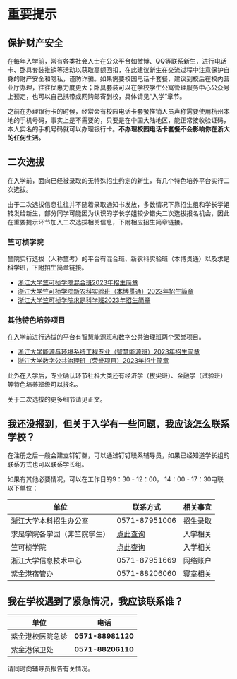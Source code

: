 <!-- 这是用来作为特别提示的信息，文件名称不动，但标题可以改动。 -->
# 重要提示

## 保护财产安全

在每年入学前，常有各类社会人士在公众平台如微博、QQ等联系新生，进行电话卡、卧具套装推销等活动以获取高额回扣，在此建议新生在交流过程中注意保护自身的财产安全和隐私，谨防诈骗。如果需要校园电话卡套餐，建议到校后在校内营业厅办理，往往优惠力度更大；卧具套装可以在学校学生公寓管理服务中心公众号上预定，也可以自己携带或网购邮寄到校，具体请见“入学”章节。

之前在办理银行卡的时候，经常会有校园电话卡套餐推销人员声称需要使用杭州本地的手机号码，事实上是不需要的，只要是在中国大陆地区，能正常接收验证码，本人实名的手机号码就可以办理银行卡。**不办理校园电话卡套餐不会影响你在浙大的任何生活。**

## 二次选拔

在入学前，面向已经被录取的无特殊招生约定的新生，有几个特色培养平台实行二次选拔。

由于二次选拔信息往往并不随着录取通知书发放，多数情况下靠招生组和学长学姐转发给新生，部分同学可能因为认识的学长学姐较少错失二次选拔报名机会，因此在重要提示环节加入二次选拔相关信息，下附相应招生简章链接。

### 竺可桢学院

竺院实行选拔（人称竺考）的平台有混合班、新农科实验班（本博贯通）以及求是科学班，下附招生简章链接。

- [浙江大学竺可桢学院混合班2023年招生简章
](https://mp.weixin.qq.com/s/c94zTTk9-qhte9uAqjeWpw)
- [浙江大学竺可桢学院新农科实验班（本博贯通）2023年招生简章](https://mp.weixin.qq.com/s/2x6v2yMEvz-6cUpCnHvgSQ)
- [浙江大学竺可桢学院求是科学班2023年招生简章
](https://mp.weixin.qq.com/s/H_YmqMySKHf59aX9xzsKzw)
### 其他特色培养项目

在入学前进行选拔的平台有智慧能源班和数字公共治理班两个荣誉项目。

- [浙江大学能源与环境系统工程专业（智慧能源班）2023年招生简章](http://www.doe.zju.edu.cn/2023/0731/c74388a2786957/page.htm)
- [浙江大学数字公共治理班（荣誉项目）2023年招生简章](https://mp.weixin.qq.com/s/4JR5pEr3kdI6N-IL_ii5CQ)

此外在入学后，专业确认环节社科大类还有经济学（拔尖班）、金融学（试验班）等特色培养班级可以报名。

关于二次选拔的更多细节请见正文。

## 我还没报到，但关于入学有一些问题，我应该怎么联系学校？

在注册之后一般会建立钉钉群，可以通过钉钉联系辅导员，如果已经知道学长组的联系方式也可以联系学长组。

如果有其他必要情况，可以在工作日的9：30 - 12：00， 14：00 - 17：30电联以下单位：

| 单位                         | 联系方式                                          | 相关事宜 |
| ---------------------------- | ------------------------------------------------- | -------- |
| 浙江大学本科招生办公室       | 0571-87951006                                     | 招生录取 |
| 求是学院各学园（非竺院学生） | [点此查询](http://qsxy.zju.edu.cn/30803/list.htm) | 入学相关 |
| 竺可桢学院                   | [点此查询](http://ckc.zju.edu.cn/34921/list.htm)  | 入学相关 |
| 浙江大学信息技术中心         | 0571-87951669                                     | 网络账户 |
| 紫金港宿管办                 | 0571-88206060                                     | 寝室相关 |

## 我在学校遇到了紧急情况，我应该联系谁？

| 单位             | 电话              |
| ---------------- | ----------------- |
| 紫金港校医院急诊 | **0571-88981120** |
| 紫金港保卫处     | **0571-88206110** |

请同时向辅导员报告有关情况。
